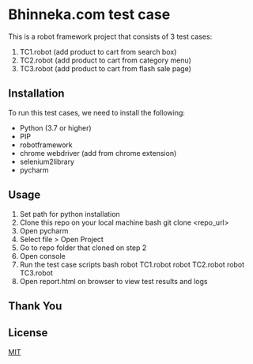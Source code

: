 # Bhinneka.com test case

This is a robot framework project that consists of 3 test cases:
1. TC1.robot (add product to cart from search box)
2. TC2.robot (add product to cart from category menu)
3. TC3.robot (add product to cart from flash sale page)

## Installation

To run this test cases, we need to install the following:

- Python (3.7 or higher)
- PIP
- robotframework
- chrome webdriver (add from chrome extension)
- selenium2library
- pycharm


## Usage

1. Set path for python installation
2. Clone this repo on your local machine
bash
git clone <repo_url>
3. Open pycharm
4. Select file > Open Project
5. Go to repo folder that cloned on step 2
6. Open console
7. Run the test case scripts
bash
robot TC1.robot
robot TC2.robot
robot TC3.robot
8. Open report.html on browser to view test results and logs

## Thank You

## License
[MIT](https://choosealicense.com/licenses/mit/)
